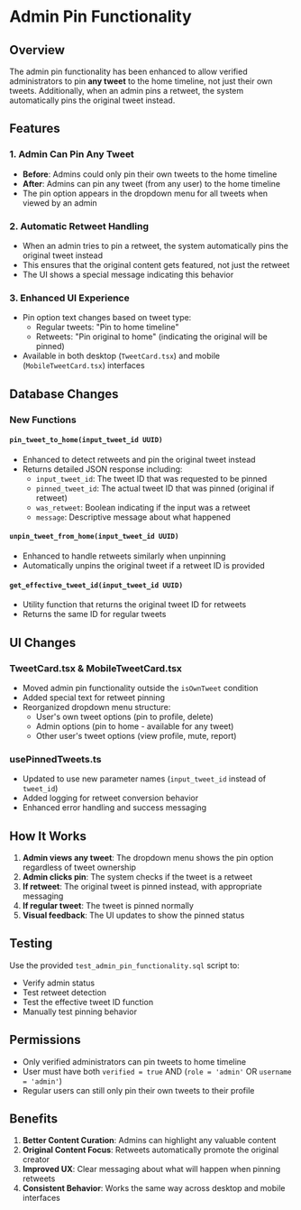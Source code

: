 # Admin Pin Functionality

## Overview

The admin pin functionality has been enhanced to allow verified administrators to pin **any tweet** to the home timeline, not just their own tweets. Additionally, when an admin pins a retweet, the system automatically pins the original tweet instead.

## Features

### 1. Admin Can Pin Any Tweet
- **Before**: Admins could only pin their own tweets to the home timeline
- **After**: Admins can pin any tweet (from any user) to the home timeline
- The pin option appears in the dropdown menu for all tweets when viewed by an admin

### 2. Automatic Retweet Handling
- When an admin tries to pin a retweet, the system automatically pins the original tweet instead
- This ensures that the original content gets featured, not just the retweet
- The UI shows a special message indicating this behavior

### 3. Enhanced UI Experience
- Pin option text changes based on tweet type:
  - Regular tweets: "Pin to home timeline"
  - Retweets: "Pin original to home" (indicating the original will be pinned)
- Available in both desktop (`TweetCard.tsx`) and mobile (`MobileTweetCard.tsx`) interfaces

## Database Changes

### New Functions

#### `pin_tweet_to_home(input_tweet_id UUID)`
- Enhanced to detect retweets and pin the original tweet instead
- Returns detailed JSON response including:
  - `input_tweet_id`: The tweet ID that was requested to be pinned
  - `pinned_tweet_id`: The actual tweet ID that was pinned (original if retweet)
  - `was_retweet`: Boolean indicating if the input was a retweet
  - `message`: Descriptive message about what happened

#### `unpin_tweet_from_home(input_tweet_id UUID)`
- Enhanced to handle retweets similarly when unpinning
- Automatically unpins the original tweet if a retweet ID is provided

#### `get_effective_tweet_id(input_tweet_id UUID)`
- Utility function that returns the original tweet ID for retweets
- Returns the same ID for regular tweets

## UI Changes

### TweetCard.tsx & MobileTweetCard.tsx
- Moved admin pin functionality outside the `isOwnTweet` condition
- Added special text for retweet pinning
- Reorganized dropdown menu structure:
  - User's own tweet options (pin to profile, delete)
  - Admin options (pin to home - available for any tweet)
  - Other user's tweet options (view profile, mute, report)

### usePinnedTweets.ts
- Updated to use new parameter names (`input_tweet_id` instead of `tweet_id`)
- Added logging for retweet conversion behavior
- Enhanced error handling and success messaging

## How It Works

1. **Admin views any tweet**: The dropdown menu shows the pin option regardless of tweet ownership
2. **Admin clicks pin**: The system checks if the tweet is a retweet
3. **If retweet**: The original tweet is pinned instead, with appropriate messaging
4. **If regular tweet**: The tweet is pinned normally
5. **Visual feedback**: The UI updates to show the pinned status

## Testing

Use the provided `test_admin_pin_functionality.sql` script to:
- Verify admin status
- Test retweet detection
- Test the effective tweet ID function
- Manually test pinning behavior

## Permissions

- Only verified administrators can pin tweets to home timeline
- User must have both `verified = true` AND (`role = 'admin'` OR `username = 'admin'`)
- Regular users can still only pin their own tweets to their profile

## Benefits

1. **Better Content Curation**: Admins can highlight any valuable content
2. **Original Content Focus**: Retweets automatically promote the original creator
3. **Improved UX**: Clear messaging about what will happen when pinning retweets
4. **Consistent Behavior**: Works the same way across desktop and mobile interfaces 